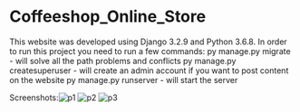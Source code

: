 # Coffeeshop_Online_Store
 This website was developed using Django 3.2.9 and Python 3.6.8.
 In order to run this project you need to run a few commands:
 py manage.py migrate - will solve all the path problems and conflicts
 py manage.py createsuperuser - will create an admin account if you want to post content on the website
 py manage.py runserver - will start the server
 
Screenshots:![p1](https://user-images.githubusercontent.com/97887231/166441673-0c2bd45e-be81-449e-89bf-f67a500df8cd.png)
![p2](https://user-images.githubusercontent.com/97887231/166441676-4f3d7ae9-c2ed-4a64-9f3b-66a88d4f072e.png)
![p3](https://user-images.githubusercontent.com/97887231/166443307-a6e5488d-7bde-431e-8a61-0ce0f73f8b98.JPG)
